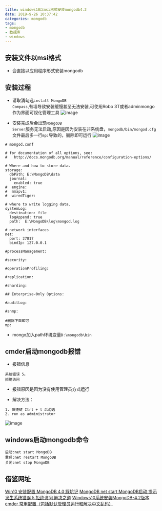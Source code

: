 ```yaml
---
title: windows10以msi格式安装mongodb4.2
date: 2019-9-26 10:37:42
categories: mongodb
tags:
- mongodb
- 数据库
- windows
---
```



## 安装文件以msi格式
* 会直接以应用程序形式安装mongodb

## 安装过程
* 请取消勾选<code>install MongoDB Compass</code>,有墙导致安装缓慢甚至无法安装,可使用Robo 3T或者adminmongo作为界面可视化管理工具
![image](/images/mongodb/1.webp)

* 安装完成后会出现<code>MongoDB Server</code>服务无法启动,原因是因为安装在非系统盘，<code>mongodb/bin/mongod.cfg</code>文件最后多一行<code>mp:</code>导致的，删除即可运行
![image](/images/mongodb/2.webp)
```
# mongod.conf

# for documentation of all options, see:
#   http://docs.mongodb.org/manual/reference/configuration-options/

# Where and how to store data.
storage:
  dbPath: E:\MongoDB\data
  journal:
    enabled: true
#  engine:
#  mmapv1:
#  wiredTiger:

# where to write logging data.
systemLog:
  destination: file
  logAppend: true
  path:  E:\MongoDB\log\mongod.log

# network interfaces
net:
  port: 27017
  bindIp: 127.0.0.1

#processManagement:

#security:

#operationProfiling:

#replication:

#sharding:

## Enterprise-Only Options:

#auditLog:

#snmp:

#删除下面即可
mp: 
```
* mongo加入path环境变量<code>D:\mongodb\bin</code>


## cmder启动mongodb报错
* 报错信息
```
系统错误 5。
拒绝访问
```

* 报错原因是因为没有使用管理员方式运行

* 解决方法：
```
1. 快捷键 Ctrl + t 后勾选
2. run as administrator
```
![image](/images/mongodb/3.png)



## windows启动mongodb命令
```
启动:net start MongoDB 
重启:net restart MongoDB 
关闭:net stop MongoDB 
```

## 借鉴网址
[Win10 安装配置 MongoDB 4.0 踩坑记](https://www.jianshu.com/p/4a91529fbaed)
[MongoDB net start MongoDB启动,提示发生系统错误 5 拒绝访问 解决之道](https://blog.csdn.net/hrainning/article/details/83217051)
[Windows10系统安装MongoDB-4.2版本](https://jingyan.baidu.com/article/e52e3615ed475000c70c5168.html)
[cmder 常用配置（包括默认管理员运行和解决中文乱码）](https://www.cnblogs.com/feigao/p/8717520.html)